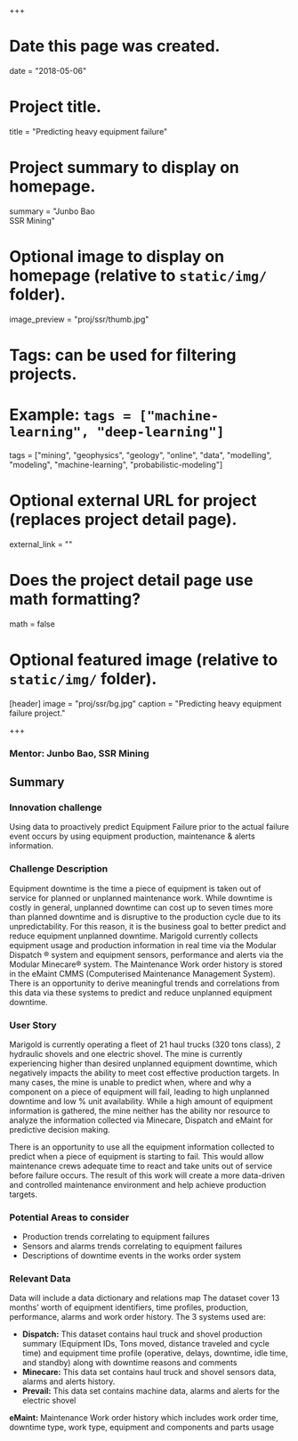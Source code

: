 +++
# Date this page was created.
date = "2018-05-06"

# Project title.
title = "Predicting heavy equipment failure"

# Project summary to display on homepage.
summary = "Junbo Bao<br/>SSR Mining"

# Optional image to display on homepage (relative to `static/img/` folder).
image_preview = "proj/ssr/thumb.jpg"

# Tags: can be used for filtering projects.
# Example: `tags = ["machine-learning", "deep-learning"]`
tags = ["mining", "geophysics", "geology", "online", "data", "modelling", "modeling", "machine-learning", "probabilistic-modeling"]
# Optional external URL for project (replaces project detail page).
external_link = ""

# Does the project detail page use math formatting?
math = false

# Optional featured image (relative to `static/img/` folder).
[header]
image = "proj/ssr/bg.jpg"
caption = "Predicting heavy equipment failure project."

+++

### Mentor: Junbo Bao, SSR Mining

## Summary

### Innovation challenge

Using data to proactively predict Equipment Failure prior to the actual failure
event occurs by using equipment production, maintenance & alerts information.
 
### Challenge Description

Equipment downtime is the time a piece of equipment is taken out of service for
planned or unplanned maintenance work. While downtime is costly in general,
unplanned downtime can cost up to seven times more than planned downtime and is
disruptive to the production cycle due to its unpredictability. For this reason,
it is the business goal to better predict and reduce equipment unplanned
downtime.  Marigold currently collects equipment usage and production
information in real time via the Modular Dispatch ® system and equipment
sensors, performance and alerts via the Modular Minecare® system. The
Maintenance Work order history is stored in the eMaint CMMS (Computerised
Maintenance Management System). There is an opportunity to derive meaningful
trends and correlations from this data via these systems to predict and reduce
unplanned equipment downtime.
 
### User Story

Marigold is currently operating a fleet of 21 haul trucks (320 tons class), 2
hydraulic shovels and one electric shovel. The mine is currently experiencing
higher than desired unplanned equipment downtime, which negatively impacts the
ability to meet cost effective production targets. In many cases, the mine is
unable to predict when, where and why a component on a piece of equipment will
fail, leading to high unplanned downtime and low % unit availability. While a
high amount of equipment information is gathered, the mine neither has the
ability nor resource to analyze the information collected via Minecare, Dispatch
and eMaint for predictive decision making.

There is an opportunity to use all the equipment information collected to
predict when a piece of equipment is starting to fail. This would allow
maintenance crews adequate time to react and take units out of service before
failure occurs. The result of this work will create a more data-driven and
controlled maintenance environment and help achieve production targets.
 
### Potential Areas to consider

* Production trends correlating to equipment failures
* Sensors and alarms trends correlating to equipment failures
* Descriptions of downtime events in the works order system
 
### Relevant Data

Data will include a data dictionary and relations map The dataset cover 13
months’ worth of equipment identifiers, time profiles, production, performance,
alarms and work order history.  The 3 systems used are:

* **Dispatch:** This dataset contains haul truck and shovel production summary
(Equipment IDs, Tons moved, distance traveled and cycle time) and equipment time
profile (operative, delays, downtime, idle time, and standby) along with
downtime reasons and comments
* **Minecare:** This data set contains haul truck and shovel sensors data,
alarms and alerts history.
* **Prevail:** This data set contains machine data, alarms and alerts for the
electric shovel
 
**eMaint:** Maintenance Work order history which includes work order time, downtime type, work type, equipment and components and parts usage